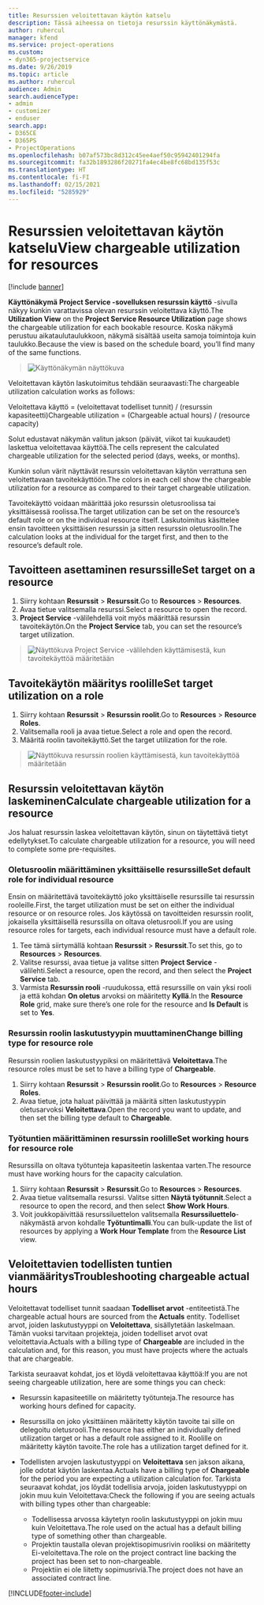 ```yaml
---
title: Resurssien veloitettavan käytön katselu
description: Tässä aiheessa on tietoja resurssin käyttönäkymästä.
author: ruhercul
manager: kfend
ms.service: project-operations
ms.custom:
- dyn365-projectservice
ms.date: 9/26/2019
ms.topic: article
ms.author: ruhercul
audience: Admin
search.audienceType:
- admin
- customizer
- enduser
search.app:
- D365CE
- D365PS
- ProjectOperations
ms.openlocfilehash: b07af573bc8d312c45ee4aef50c95942401294fa
ms.sourcegitcommit: fa32b1893286f20271fa4ec4be8fc68bd135f53c
ms.translationtype: HT
ms.contentlocale: fi-FI
ms.lasthandoff: 02/15/2021
ms.locfileid: "5285929"
---
```

# <a name="view-chargeable-utilization-for-resources"></a><span data-ttu-id="7cb23-103">Resurssien veloitettavan käytön katselu</span><span class="sxs-lookup"><span data-stu-id="7cb23-103">View chargeable utilization for resources</span></span>

[!include [banner](../includes/psa-now-project-operations.md)]
 
<span data-ttu-id="7cb23-104">**Käyttönäkymä** **Project Service -sovelluksen resurssin käyttö** -sivulla näkyy kunkin varattavissa olevan resurssin veloitettava käyttö.</span><span class="sxs-lookup"><span data-stu-id="7cb23-104">The **Utilization View** on the **Project Service Resource Utilization** page shows the chargeable utilization for each bookable resource.</span></span> <span data-ttu-id="7cb23-105">Koska näkymä perustuu aikataulutaulukkoon, näkymä sisältää useita samoja toimintoja kuin taulukko.</span><span class="sxs-lookup"><span data-stu-id="7cb23-105">Because the view is based on the schedule board, you’ll find many of the same functions.</span></span>

> ![Käyttönäkymän näyttökuva](media/FAQ-utilization-1.png)
 

<span data-ttu-id="7cb23-107">Veloitettavan käytön laskutoimitus tehdään seuraavasti:</span><span class="sxs-lookup"><span data-stu-id="7cb23-107">The chargeable utilization calculation works as follows:</span></span>

   <span data-ttu-id="7cb23-108">Veloitettava käyttö = (veloitettavat todelliset tunnit) / (resurssin kapasiteetti)</span><span class="sxs-lookup"><span data-stu-id="7cb23-108">Chargeable utilization = (Chargeable actual hours) / (resource capacity)</span></span>

<span data-ttu-id="7cb23-109">Solut edustavat näkymän valitun jakson (päivät, viikot tai kuukaudet) laskettua veloitettavaa käyttöä.</span><span class="sxs-lookup"><span data-stu-id="7cb23-109">The cells represent the calculated chargeable utilization for the selected period (days, weeks, or months).</span></span>

<span data-ttu-id="7cb23-110">Kunkin solun värit näyttävät resurssin veloitettavan käytön verrattuna sen veloitettavaan tavoitekäyttöön.</span><span class="sxs-lookup"><span data-stu-id="7cb23-110">The colors in each cell show the chargeable utilization for a resource as compared to their target chargeable utilization.</span></span> 

<span data-ttu-id="7cb23-111">Tavoitekäyttö voidaan määrittää joko resurssin oletusroolissa tai yksittäisessä roolissa.</span><span class="sxs-lookup"><span data-stu-id="7cb23-111">The target utilization can be set on the resource’s default role or on the individual resource itself.</span></span> <span data-ttu-id="7cb23-112">Laskutoimitus käsittelee ensin tavoitteen yksittäisen resurssin ja sitten resurssin oletusroolin.</span><span class="sxs-lookup"><span data-stu-id="7cb23-112">The calculation looks at the individual for the target first, and then to the resource’s default role.</span></span>

## <a name="set-target-on-a-resource"></a><span data-ttu-id="7cb23-113">Tavoitteen asettaminen resurssille</span><span class="sxs-lookup"><span data-stu-id="7cb23-113">Set target on a resource</span></span>

1. <span data-ttu-id="7cb23-114">Siirry kohtaan **Resurssit** \> **Resurssit**.</span><span class="sxs-lookup"><span data-stu-id="7cb23-114">Go to **Resources** \> **Resources**.</span></span> 
2. <span data-ttu-id="7cb23-115">Avaa tietue valitsemalla resurssi.</span><span class="sxs-lookup"><span data-stu-id="7cb23-115">Select a resource to open the record.</span></span> 
3. <span data-ttu-id="7cb23-116">**Project Service** -välilehdellä voit myös määrittää resurssin tavoitekäytön.</span><span class="sxs-lookup"><span data-stu-id="7cb23-116">On the **Project Service** tab, you can set the resource’s target utilization.</span></span>

> ![Näyttökuva Project Service -välilehden käyttämisestä, kun tavoitekäyttöä määritetään](media/FAQ-utilization-2.png)
 
## <a name="set-target-utilization-on-a-role"></a><span data-ttu-id="7cb23-118">Tavoitekäytön määritys roolille</span><span class="sxs-lookup"><span data-stu-id="7cb23-118">Set target utilization on a role</span></span>

1. <span data-ttu-id="7cb23-119">Siirry kohtaan **Resurssit** \> **Resurssin roolit**.</span><span class="sxs-lookup"><span data-stu-id="7cb23-119">Go to **Resources** \> **Resource Roles**.</span></span> 
2. <span data-ttu-id="7cb23-120">Valitsemalla rooli ja avaa tietue.</span><span class="sxs-lookup"><span data-stu-id="7cb23-120">Select a role and open the record.</span></span> 
3. <span data-ttu-id="7cb23-121">Määritä roolin tavoitekäyttö.</span><span class="sxs-lookup"><span data-stu-id="7cb23-121">Set the target utilization for the role.</span></span>

> ![Näyttökuva resurssin roolien käyttämisestä, kun tavoitekäyttöä määritetään](media/FAQ-utilization-3.png)
 
## <a name="calculate-chargeable-utilization-for-a-resource"></a><span data-ttu-id="7cb23-123">Resurssin veloitettavan käytön laskeminen</span><span class="sxs-lookup"><span data-stu-id="7cb23-123">Calculate chargeable utilization for a resource</span></span>

<span data-ttu-id="7cb23-124">Jos haluat resurssin laskea veloitettavan käytön, sinun on täytettävä tietyt edellytykset.</span><span class="sxs-lookup"><span data-stu-id="7cb23-124">To calculate chargeable utilization for a resource, you will need to complete some pre-requisites.</span></span> 

### <a name="set-default-role-for-individual-resource"></a><span data-ttu-id="7cb23-125">Oletusroolin määrittäminen yksittäiselle resurssille</span><span class="sxs-lookup"><span data-stu-id="7cb23-125">Set default role for individual resource</span></span>

<span data-ttu-id="7cb23-126">Ensin on määritettävä tavoitekäyttö joko yksittäiselle resurssille tai resurssin rooleille.</span><span class="sxs-lookup"><span data-stu-id="7cb23-126">First, the target utilization must be set on either the individual resource or on resource roles.</span></span> <span data-ttu-id="7cb23-127">Jos käytössä on tavoitteiden resurssin roolit, jokaisella yksittäisellä resurssilla on oltava oletusrooli.</span><span class="sxs-lookup"><span data-stu-id="7cb23-127">If you are using resource roles for targets, each individual resource must have a default role.</span></span> 

1. <span data-ttu-id="7cb23-128">Tee tämä siirtymällä kohtaan **Resurssit** \> **Resurssit**.</span><span class="sxs-lookup"><span data-stu-id="7cb23-128">To set this, go to **Resources** \> **Resources**.</span></span> 
2. <span data-ttu-id="7cb23-129">Valitse resurssi, avaa tietue ja valitse sitten **Project Service** -välilehti.</span><span class="sxs-lookup"><span data-stu-id="7cb23-129">Select a resource, open the record, and then select the **Project Service** tab.</span></span> 
3. <span data-ttu-id="7cb23-130">Varmista **Resurssin rooli** -ruudukossa, että resurssille on vain yksi rooli ja että kohdan **On oletus** arvoksi on määritetty **Kyllä**.</span><span class="sxs-lookup"><span data-stu-id="7cb23-130">In the **Resource Role** grid, make sure there’s one role for the resource and **Is Default** is set to **Yes**.</span></span>
 
### <a name="change-billing-type-for-resource-role"></a><span data-ttu-id="7cb23-131">Resurssin roolin laskutustyypin muuttaminen</span><span class="sxs-lookup"><span data-stu-id="7cb23-131">Change billing type for resource role</span></span>

<span data-ttu-id="7cb23-132">Resurssin roolien laskutustyypiksi on määritettävä **Veloitettava**.</span><span class="sxs-lookup"><span data-stu-id="7cb23-132">The resource roles must be set to have a billing type of **Chargeable**.</span></span> 

1. <span data-ttu-id="7cb23-133">Siirry kohtaan **Resurssit** \> **Resurssin roolit**.</span><span class="sxs-lookup"><span data-stu-id="7cb23-133">Go to **Resources** \> **Resource Roles**.</span></span> 
2. <span data-ttu-id="7cb23-134">Avaa tietue, jota haluat päivittää ja määritä sitten laskutustyypin oletusarvoksi **Veloitettava**.</span><span class="sxs-lookup"><span data-stu-id="7cb23-134">Open the record you want to update, and then set the billing type default to **Chargeable**.</span></span>

### <a name="set-working-hours-for-resource-role"></a><span data-ttu-id="7cb23-135">Työtuntien määrittäminen resurssin roolille</span><span class="sxs-lookup"><span data-stu-id="7cb23-135">Set working hours for resource role</span></span>
 
<span data-ttu-id="7cb23-136">Resurssilla on oltava työtunteja kapasiteetin laskentaa varten.</span><span class="sxs-lookup"><span data-stu-id="7cb23-136">The resource must have working hours for the capacity calculation.</span></span> 

1. <span data-ttu-id="7cb23-137">Siirry kohtaan **Resurssit** \> **Resurssit**.</span><span class="sxs-lookup"><span data-stu-id="7cb23-137">Go to **Resources** \> **Resources**.</span></span> 
2. <span data-ttu-id="7cb23-138">Avaa tietue valitsemalla resurssi. Valitse sitten **Näytä työtunnit**.</span><span class="sxs-lookup"><span data-stu-id="7cb23-138">Select a resource to open the record, and then select **Show Work Hours**.</span></span> 
3. <span data-ttu-id="7cb23-139">Voit joukkopäivittää resurssiluettelon valitsemalla **Resurssiluettelo**-näkymästä arvon kohdalle **Työtuntimalli**.</span><span class="sxs-lookup"><span data-stu-id="7cb23-139">You can bulk-update the list of resources by applying a **Work Hour Template** from the **Resource List** view.</span></span>

## <a name="troubleshooting-chargeable-actual-hours"></a><span data-ttu-id="7cb23-140">Veloitettavien todellisten tuntien vianmääritys</span><span class="sxs-lookup"><span data-stu-id="7cb23-140">Troubleshooting chargeable actual hours</span></span>

<span data-ttu-id="7cb23-141">Veloitettavat todelliset tunnit saadaan **Todelliset arvot** -entiteetistä.</span><span class="sxs-lookup"><span data-stu-id="7cb23-141">The chargeable actual hours are sourced from the **Actuals** entity.</span></span> <span data-ttu-id="7cb23-142">Todelliset arvot, joiden laskutustyyppi on **Veloitettava**, sisällytetään laskelmaan. Tämän vuoksi tarvitaan projekteja, joiden todelliset arvot ovat veloitettavia.</span><span class="sxs-lookup"><span data-stu-id="7cb23-142">Actuals with a billing type of **Chargeable** are included in the calculation and, for this reason, you must have projects where the actuals that are chargeable.</span></span>

<span data-ttu-id="7cb23-143">Tarkista seuraavat kohdat, jos et löydä veloitettavaa käyttöä:</span><span class="sxs-lookup"><span data-stu-id="7cb23-143">If you are not seeing chargeable utilization, here are some things you can check:</span></span>

- <span data-ttu-id="7cb23-144">Resurssin kapasiteetille on määritetty työtunteja.</span><span class="sxs-lookup"><span data-stu-id="7cb23-144">The resource has working hours defined for capacity.</span></span>
- <span data-ttu-id="7cb23-145">Resurssilla on joko yksittäinen määritetty käytön tavoite tai sille on delegoitu oletusrooli.</span><span class="sxs-lookup"><span data-stu-id="7cb23-145">The resource has either an individually defined utilization target or has a default role assigned to it.</span></span> <span data-ttu-id="7cb23-146">Roolille on määritetty käytön tavoite.</span><span class="sxs-lookup"><span data-stu-id="7cb23-146">The role has a utilization target defined for it.</span></span>
- <span data-ttu-id="7cb23-147">Todellisten arvojen laskutustyyppi on **Veloitettava** sen jakson aikana, jolle odotat käytön laskentaa.</span><span class="sxs-lookup"><span data-stu-id="7cb23-147">Actuals have a billing type of **Chargeable** for the period you are expecting a utilization calculation for.</span></span> <span data-ttu-id="7cb23-148">Tarkista seuraavat kohdat, jos löydät todellisia arvoja, joiden laskutustyyppi on jokin muu kuin Veloitettava:</span><span class="sxs-lookup"><span data-stu-id="7cb23-148">Check the following if you are seeing actuals with billing types other than chargeable:</span></span>

  - <span data-ttu-id="7cb23-149">Todellisessa arvossa käytetyn roolin laskutustyyppi on jokin muu kuin Veloitettava.</span><span class="sxs-lookup"><span data-stu-id="7cb23-149">The role used on the actual has a default billing type of something other than chargeable.</span></span>
  - <span data-ttu-id="7cb23-150">Projektin taustalla olevan projektisopimusrivin rooliksi on määritetty Ei-veloitettava.</span><span class="sxs-lookup"><span data-stu-id="7cb23-150">The role on the project contract line backing the project has been set to non-chargeable.</span></span>
  - <span data-ttu-id="7cb23-151">Projektiin ei ole liitetty sopimusriviä.</span><span class="sxs-lookup"><span data-stu-id="7cb23-151">The project does not have an associated contract line.</span></span>



[!INCLUDE[footer-include](../includes/footer-banner.md)]
